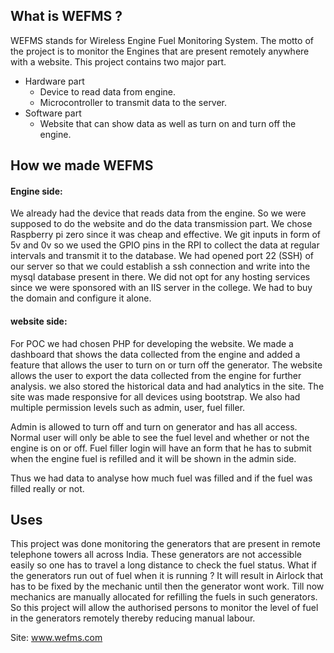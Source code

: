 ##  What is WEFMS ? 
WEFMS stands for Wireless Engine Fuel Monitoring System. The motto of the project is to monitor the Engines that are present remotely anywhere with a website. This project contains two major part. 

 - Hardware part
	 - Device to read data from engine.
	 - Microcontroller to transmit data to the server.
 - Software part
	 - Website that can show data as well as turn on and turn off the engine.
     
## How we made WEFMS 
#### Engine side:
We already had the device that reads data from the engine. So we were supposed to do the website and do the data transmission part. We chose Raspberry pi zero since it was cheap and effective. We git inputs in form of 5v and 0v so we used the GPIO pins in the RPI to collect the data at regular intervals and transmit it to the database. We had opened port 22 (SSH) of our server so that we could establish a ssh connection and write into the mysql database present in there. We did not opt for any hosting services since we were sponsored with an IIS server in the college. We had to buy the domain and configure it alone.

#### website side: 
For POC we had chosen PHP for developing the website. We made a dashboard that shows the data collected from the engine and added a feature that allows the user to turn on or turn off the generator. The website allows the user to export the data collected from the engine for further analysis. we also stored the historical data and had analytics in the site. The site was made responsive for all devices using bootstrap. We also had multiple permission levels such as admin, user, fuel filler.

Admin is allowed to turn off and turn on generator and has all access.
Normal user will only be able to see the fuel level and whether or not the engine is on or off.
Fuel filler login will have an form that he has to submit when the engine fuel is refilled and it will be shown in the admin side.

Thus we had data to analyse how much fuel was filled and if the fuel was filled really or not.

## Uses
This project was done monitoring the generators that are present in remote telephone towers all across India. These generators are not accessible easily so one has to travel a long distance to check the fuel status. What if the generators run out of fuel when it is running ? It will result in Airlock that has to be fixed by the mechanic until then the generator wont work. Till now mechanics are manually allocated for refilling the fuels in such generators. So this project will allow the authorised persons to monitor the level of fuel in the generators remotely thereby reducing manual labour.

Site: www.wefms.com